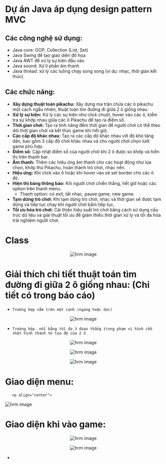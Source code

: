  <h1>Dự án Java áp dụng design pattern MVC</h1>
    <h2>Các công nghệ sử dụng:</h2>
    <ul>
        <li>Java core: OOP, Collection (List, Set)</li>
        <li>Java Swing để tạo giao diện đồ họa</li>
        <li>Java AWT để xử lý sự kiện đầu vào</li>
        <li>Java sound: Xử lí phần âm thanh</li>
        <li>Java thread: xử lý các luồng chạy song song (ví dụ: nhạc, thời gian kết thúc)</li>
    </ul>
    <h2>Các chức năng:</h2>
    <ul>
        <li>
            <strong>Xây dựng thuật toán pikachu:</strong>
            Xây dựng ma trận chứa các ô pikachu một cách ngẫu nhiên, thuật toán tìm đường đi giữa 2 ô giống nhau.
        </li>
        <li>
            <strong>Xử lý sự kiện:</strong>
            Xử lý các sự kiện như click chuột, hover vào các ô, kiểm tra sự khớp nhau giữa các ô Pikachu để tạo ra điểm số.
        </li>
        <li>
            <strong>Thời gian chơi:</strong>
            Tạo ra tính năng đếm thời gian để người chơi có thể theo dõi thời gian chơi và kết thúc game khi hết giờ.
        </li>
        <li>
            <strong>Các cấp độ khác nhau:</strong>
            Tạo ra các cấp độ khác nhau với độ khó tăng dần, bao gồm 3 cấp độ chơi khác nhau và cho người chơi chọn lưới game phù hợp.
        </li>
        <li>
            <strong>Điểm số:</strong>
            Cập nhật điểm số của người chơi khi 2 ô được so khớp và hiển thị trên thanh bar.
        </li>
        <li>
            <strong>Âm thanh:</strong>
            Thêm các hiệu ứng âm thanh cho các hoạt động như lựa chọn, khớp thú Pikachu, hoàn thành trò chơi, nhạc nền.
        </li>
        <li>
            <strong>Hiệu ứng:</strong>
            Khi click vào ô hoặc khi hover vào sẽ set border cho các ô đó.
        </li>
        <li>
            <strong>Hiện thị bảng thông báo:</strong>
            Khi người chơi chiến thắng, hết giờ hoặc các option trên thanh menu.
            <ul>
                <li>Thanh option: có exit, tắt nhạc, pause game, new game.</li>
            </ul>
        </li>
        <li>
            <strong>Tạm dừng trò chơi:</strong>
            Khi tạm dừng trò chơi, nhạc và thời gian sẽ được tạm dừng và tiếp tục chạy khi người chơi bấm tiếp tục.
        </li>
        <li>
            <strong>Tối ưu hóa trò chơi:</strong>
            Cải thiện hiệu suất trò chơi bằng cách sử dụng cấu trúc dữ liệu và giải thuật tối ưu để giảm thiểu thời gian xử lý và tối đa hóa trải nghiệm người chơi.
        </li>
    </ul>

# Class

<p align="center">
 <img src="https://rxjshop-s3-bucket.s3.ap-southeast-1.amazonaws.com/github/342160775_1727665067765704_2462337806352760305_n.png?AWSAccessKeyId=AKIAUGCNSNYC62XXGT6O&Expires=1751302817&Signature=MyYaiBwbblodRt9GrhNZgwp29UE%3D"  alt="hrm image" />
</p>

# Giải thích chi tiết thuật toán tìm đường đi giữa 2 ô giống nhau: (Chi tiết có trong báo cáo)

- `Trường hợp nằm trên một cạnh (ngang hoặc dọc)`
<p align="center">
 <img src="https://rxjshop-s3-bucket.s3.ap-southeast-1.amazonaws.com/github/Screenshot%202024-06-30%20231344.jpg?AWSAccessKeyId=AKIAUGCNSNYC62XXGT6O&Expires=1751302085&Signature=RYOkdl0Uzt%2BYf1X0YIBFcsOH68U%3D"  alt="hrm image" />
</p>

- `Trường hộp  nối bằng tối đa 3 đoạn thẳng trong phạm vi hình chữ nhật hình thành từ tọa độ của 2 ô`
<p align="center">
 <img src="https://rxjshop-s3-bucket.s3.ap-southeast-1.amazonaws.com/github/Screenshot%202024-06-30%20231359.jpg?AWSAccessKeyId=AKIAUGCNSNYC62XXGT6O&Expires=1751302530&Signature=tD9BbbJnAeY8KpsIJnPo7OQ0UJo%3D"  alt="hrm image" />
</p>
 <p align="center">
 <img src="https://rxjshop-s3-bucket.s3.ap-southeast-1.amazonaws.com/github/Screenshot%202024-06-30%20231415.jpg?AWSAccessKeyId=AKIAUGCNSNYC62XXGT6O&Expires=1751302583&Signature=2CdaG6WHz%2Fwb8nHoxVyTENdQ2bc%3D"  alt="hrm image" />
</p>
 <p align="center">
 <img src="https://rxjshop-s3-bucket.s3.ap-southeast-1.amazonaws.com/github/Screenshot%202024-06-30%20231223.jpg?AWSAccessKeyId=AKIAUGCNSNYC62XXGT6O&Expires=1751302046&Signature=e2i4aycxvCd3%2FOl5DBWmCy9%2FFj0%3D"  alt="hrm image" />
 </p>

# Giao diện menu:

       <p align="center">

 <img src="https://rxjshop-s3-bucket.s3.ap-southeast-1.amazonaws.com/github/Screenshot%202024-06-30%20221638.jpg?AWSAccessKeyId=AKIAUGCNSNYC62XXGT6O&Expires=1751301708&Signature=1CZDs%2F2tK9om%2Ftd9sPgeWNEM6rk%3D"  alt="hrm image" />
</p>

# Giao diện khi vào game:

 <p align="center">
 <img src="https://rxjshop-s3-bucket.s3.ap-southeast-1.amazonaws.com/github/Screenshot%202024-06-30%20221843.jpg?AWSAccessKeyId=AKIAUGCNSNYC62XXGT6O&Expires=1751301801&Signature=ZfmFEU4%2BEnRIsPJFGJqb8luZP4k%3D"  alt="hrm image" />
</p>

<p align="center">
 <img src="https://rxjshop-s3-bucket.s3.ap-southeast-1.amazonaws.com/github/Screenshot%202024-06-30%20225708.jpg?AWSAccessKeyId=AKIAUGCNSNYC62XXGT6O&Expires=1751301865&Signature=%2FeoHjXA6iE3vRsC5ptwCAucD1G0%3D"  alt="hrm image" />
</p>

-

